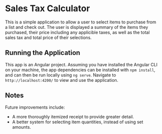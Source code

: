 # Sales Tax Calculator

This is a simple application to allow a user to select items to purchase from a list and check out. The user is displayed a summary of the items they purchased, their price including any applicible taxes, as well as the total sales tax and total price of their selections.

## Running the Application
This app is an Angular project. Assuming you have installed the Angular CLI on your machine, the app dependencies can be installed with `npm install`, and can then be run locally using `ng serve`. Navigate to `http://localhost:4200/` to view and use the application.

## Notes
Future improvements include:
 - A more thoroughly itemized receipt to provide greater detail.
 - A better system for selecting item quantities, instead of using set amounts.
